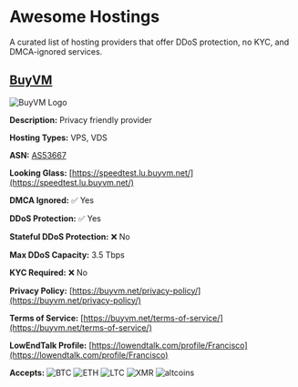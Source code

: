 # Awesome Hostings

A curated list of hosting providers that offer DDoS protection, no KYC, and DMCA-ignored services.

## [BuyVM](https://buyvm.net)
![BuyVM Logo](https://buyvm.net/assets/img/header_logo.png)

**Description:** Privacy friendly provider

**Hosting Types:** VPS, VDS

**ASN:** [AS53667](https://bgp.tools/as/53667)

**Looking Glass:** [https://speedtest.lu.buyvm.net/](https://speedtest.lu.buyvm.net/)

**DMCA Ignored:** ✅ Yes

**DDoS Protection:** ✅ Yes

**Stateful DDoS Protection:** ❌ No

**Max DDoS Capacity:** 3.5 Tbps

**KYC Required:** ❌ No

**Privacy Policy:** [https://buyvm.net/privacy-policy/](https://buyvm.net/privacy-policy/)

**Terms of Service:** [https://buyvm.net/terms-of-service/](https://buyvm.net/terms-of-service/)

**LowEndTalk Profile:** [https://lowendtalk.com/profile/Francisco](https://lowendtalk.com/profile/Francisco)

**Accepts:** ![BTC](https://img.shields.io/badge/BTC-orange?style=flat&logo=btc&logoColor=white) ![ETH](https://img.shields.io/badge/ETH-blue?style=flat&logo=eth&logoColor=white) ![LTC](https://img.shields.io/badge/LTC-gray?style=flat&logo=ltc&logoColor=white) ![XMR](https://img.shields.io/badge/XMR-darkorange?style=flat&logo=xmr&logoColor=white) ![altcoins](https://img.shields.io/badge/altcoins-purple?style=flat)

